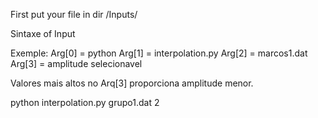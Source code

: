 First put your file in dir /Inputs/

Sintaxe of Input

Exemple:
Arg[0] = python
Arg[1] = interpolation.py
Arg[2] = marcos1.dat
Arg[3] = amplitude selecionavel

Valores mais altos no Arq[3] proporciona amplitude menor.

python interpolation.py grupo1.dat 2
